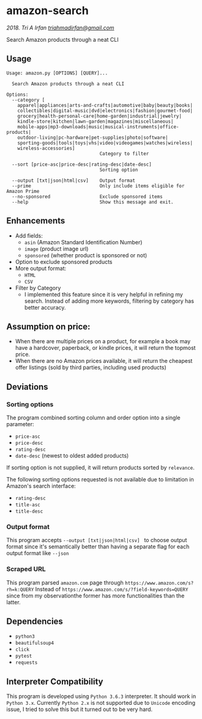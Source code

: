 amazon-search
=============

*2018. Tri A Irfan <triahmadirfan@gmail.com>*

Search Amazon products through a neat CLI


## Usage
```
Usage: amazon.py [OPTIONS] [QUERY]...

  Search Amazon products through a neat CLI

Options:
  --category [
    apparel|appliances|arts-and-crafts|automotive|baby|beauty|books|
    collectibles|digital-music|dvd|electronics|fashion|gourmet-food|
    grocery|health-personal-care|home-garden|industrial|jewelry|
    kindle-store|kitchen|lawn-garden|magazines|miscellaneous|
    mobile-apps|mp3-downloads|music|musical-instruments|office-products|
    outdoor-living|pc-hardware|pet-supplies|photo|software|
    sporting-goods|tools|toys|vhs|video|videogames|watches|wireless|
    wireless-accessories]
                                  Category to filter

  --sort [price-asc|price-desc|rating-desc|date-desc]
                                  Sorting option

  --output [txt|json|html|csv]    Output format
  --prime                         Only include items eligible for Amazon Prime
  --no-sponsored                  Exclude sponsored items
  --help                          Show this message and exit.
```

## Enhancements
- Add fields:
    - `asin` (Amazon Standard Identification Number)
    - `image` (product image url)
    - `sponsored` (whether product is sponsored or not)
- Option to exclude sponsored products
- More output format:
    - `HTML`
    - `CSV`
- Filter by Category
    - I implemented this feature since it is very helpful in refining
      my search. Instead of adding more keywords, filtering by category
      has better accuracy.

## Assumption on price:
- When there are multiple prices on a product, for example a book may
  have a hardcover, paperback, or kindle prices, it will return the
  topmost price.
- When there are no Amazon prices available, it will return the cheapest
  offer listings (sold by third parties, including used products)

## Deviations
### Sorting options
The program combined sorting column and order option into a single parameter:
- `price-asc`
- `price-desc`
- `rating-desc`
- `date-desc` (newest to oldest added products)

If sorting option is not supplied, it will return products sorted by
`relevance`.

The following sorting options requested is not available due to
limitation in Amazon's search interface:
- `rating-desc`
- `title-asc`
- `title-desc`

### Output format
This program accepts `--output [txt|json|html|csv] ` to choose output
format since it's semantically better than having a separate flag for
each output format like `--json`

### Scraped URL
This program parsed `amazon.com` page through
`https://www.amazon.com/s?rh=k:QUERY` Instead of
`https://www.amazon.com/s/?field-keywords=QUERY` since from my
observationthe former has more functionalities than the latter.

## Dependencies
- `python3`
- `beautifulsoup4`
- `click`
- `pytest`
- `requests`

## Interpreter Compatibility
This program is developed using `Python 3.6.3` interpreter. It should work
in `Python 3.x`. Currently `Python 2.x` is not supported due to `Unicode`
encoding issue, I tried to solve this but it turned out to be very hard.
